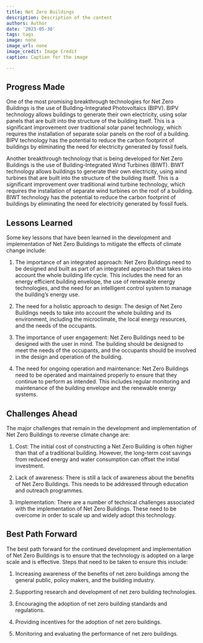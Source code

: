 ```yaml
---
title: Net Zero Buildings
description: Description of the content
authors: Author
date: '2023-05-30'
tags: tags
image: none
image_url: none
image_credit: Image Credit
caption: Caption for the image

---
```




## Progress Made

One of the most promising breakthrough technologies for Net Zero Buildings is the use of Building-Integrated Photovoltaics (BIPV). BIPV technology allows buildings to generate their own electricity, using solar panels that are built into the structure of the building itself. This is a significant improvement over traditional solar panel technology, which requires the installation of separate solar panels on the roof of a building. BIPV technology has the potential to reduce the carbon footprint of buildings by eliminating the need for electricity generated by fossil fuels.

Another breakthrough technology that is being developed for Net Zero Buildings is the use of Building-Integrated Wind Turbines (BIWT). BIWT technology allows buildings to generate their own electricity, using wind turbines that are built into the structure of the building itself. This is a significant improvement over traditional wind turbine technology, which requires the installation of separate wind turbines on the roof of a building. BIWT technology has the potential to reduce the carbon footprint of buildings by eliminating the need for electricity generated by fossil fuels.

## Lessons Learned

Some key lessons that have been learned in the development and implementation of Net Zero Buildings to mitigate the effects of climate change include:

1. The importance of an integrated approach: Net Zero Buildings need to be designed and built as part of an integrated approach that takes into account the whole building life cycle. This includes the need for an energy efficient building envelope, the use of renewable energy technologies, and the need for an intelligent control system to manage the building’s energy use.

2. The need for a holistic approach to design: The design of Net Zero Buildings needs to take into account the whole building and its environment, including the microclimate, the local energy resources, and the needs of the occupants.

3. The importance of user engagement: Net Zero Buildings need to be designed with the user in mind. The building should be designed to meet the needs of the occupants, and the occupants should be involved in the design and operation of the building.

4. The need for ongoing operation and maintenance: Net Zero Buildings need to be operated and maintained properly to ensure that they continue to perform as intended. This includes regular monitoring and maintenance of the building envelope and the renewable energy systems.

## Challenges Ahead

The major challenges that remain in the development and implementation of Net Zero Buildings to reverse climate change are:

1. Cost: The initial cost of constructing a Net Zero Building is often higher than that of a traditional building. However, the long-term cost savings from reduced energy and water consumption can offset the initial investment.

2. Lack of awareness: There is still a lack of awareness about the benefits of Net Zero Buildings. This needs to be addressed through education and outreach programmes.

3. Implementation: There are a number of technical challenges associated with the implementation of Net Zero Buildings. These need to be overcome in order to scale up and widely adopt this technology.

## Best Path Forward

The best path forward for the continued development and implementation of Net Zero Buildings is to ensure that the technology is adopted on a large scale and is effective. Steps that need to be taken to ensure this include:

1. Increasing awareness of the benefits of net zero buildings among the general public, policy makers, and the building industry.

2. Supporting research and development of net zero building technologies.

3. Encouraging the adoption of net zero building standards and regulations.

4. Providing incentives for the adoption of net zero buildings.

5. Monitoring and evaluating the performance of net zero buildings.
